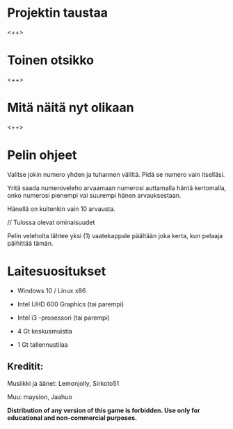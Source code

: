 # Projektin taustaa

<++>

# Toinen otsikko

<++>

# Mitä näitä nyt olikaan

<++>

# Pelin ohjeet

Valitse jokin numero yhden ja tuhannen väliltä. Pidä se numero vain itselläsi. 

Yritä saada numeroveleho arvaamaan numerosi auttamalla häntä kertomalla, onko numerosi pienempi vai suurempi hänen arvauksestaan.

Hänellä on kuitenkin vain 10 arvausta. 

// Tulossa olevat ominaisuudet

Pelin veleholta lähtee yksi (1) vaatekappale päältään joka kerta, kun pelaaja päihittää tämän.

# Laitesuositukset

- Windows 10 / Linux x86

- Intel UHD 600 Graphics (tai parempi)

- Intel i3 -prosessori (tai parempi)

- 4 Gt keskusmuistia

- 1 Gt tallennustilaa









































## Kreditit:

Musiikki ja äänet: Lemonjolly, Sirkoto51

Muu: maysion, Jaahuo


**Distribution of any version of this game is forbidden. Use only for educational and non-commercial purposes.**
